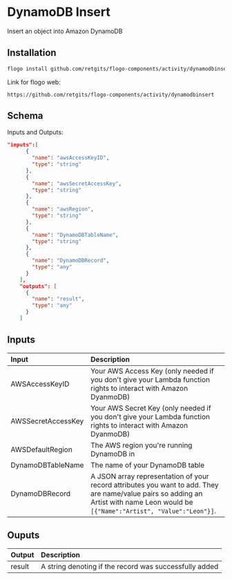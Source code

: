 # DynamoDB Insert

Insert an object into Amazon DynamoDB

## Installation

```bash
flogo install github.com/retgits/flogo-components/activity/dynamodbinsert
```
Link for flogo web:
```
https://github.com/retgits/flogo-components/activity/dynamodbinsert
```

## Schema
Inputs and Outputs:

```json
"inputs":[
      {
        "name": "awsAccessKeyID",
        "type": "string"
      },
      {
        "name": "awsSecretAccessKey",
        "type": "string"
      },
      {
        "name": "awsRegion",
        "type": "string"
      },
      {
        "name": "DynamoDBTableName",
        "type": "string"
      },
      {
        "name": "DynamoDBRecord",
        "type": "any"
      }
    ],
    "outputs": [
      {
        "name": "result",
        "type": "any"
      }
    ]
```
## Inputs
| Input                          | Description    |
|:-------------------------------|:---------------|
| AWSAccessKeyID                 | Your AWS Access Key (only needed if you don't give your Lambda function rights to interact with Amazon DyanmoDB) |
| AWSSecretAccessKey             | Your AWS Secret Key (only needed if you don't give your Lambda function rights to interact with Amazon DyanmoDB) |
| AWSDefaultRegion               | The AWS region you're running DynamoDB in |
| DynamoDBTableName              | The name of your DynamoDB table           |
| DynamoDBRecord                 | A JSON array representation of your record attributes you want to add. They are name/value pairs so adding an Artist with name Leon would be `[{"Name":"Artist", "Value":"Leon"}]`. |  

## Ouputs
| Output       | Description                                            |
|:-------------|:-------------------------------------------------------|
| result       | A string denoting if the record was successfully added |